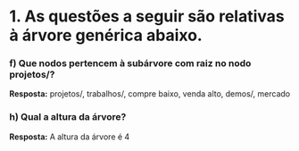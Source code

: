 # 1. As questões a seguir são relativas à árvore genérica abaixo.

### **f) Que nodos pertencem à subárvore com raiz no nodo projetos/?**

**Resposta:** projetos/, trabalhos/, compre baixo, venda alto, demos/, mercado

### **h) Qual a altura da árvore?**

**Resposta:** A altura da árvore é 4
